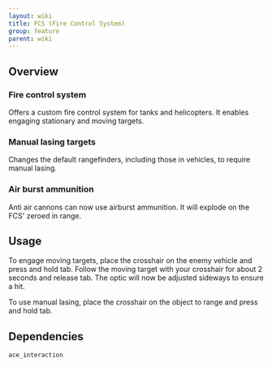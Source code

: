 ```yaml
---
layout: wiki
title: FCS (Fire Control System)
group: feature
parent: wiki
---
```


## Overview

### Fire control system
Offers a custom fire control system for tanks and helicopters. It enables engaging stationary and moving targets. 

### Manual lasing targets
Changes the default rangefinders, including those in vehicles, to require manual lasing.

### Air burst ammunition
Anti air cannons can now use airburst ammunition. It will explode on the FCS' zeroed in range.


## Usage

To engage moving targets, place the crosshair on the enemy vehicle and press and hold tab. Follow the moving target with your crosshair for about 2 seconds and release tab. The optic will now be adjusted sideways to ensure a hit.

To use manual lasing, place the crosshair on the object to range and press and hold tab.


## Dependencies

`ace_interaction`
